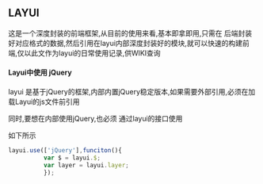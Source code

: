 ## LAYUI

这是一个深度封装的前端框架,从目前的使用来看,基本即拿即用,只需在 后端封装好对应格式的数据,然后引用在layui内部深度封装好的模块,就可以快速的构建前端,仅以此文作为layui的日常使用记录,供WIKI查询



#### Layui中使用 jQuery

layui 是基于jQuery的框架,内部内置jQuery稳定版本,如果需要外部引用,必须在加载Layui的js文件前引用

同时,要想在内部使用jQuery,也必须 通过layui的接口使用

如下所示

~~~js
layui.use(['jQuery'],funciton(){
          var $ = layui.$;
          var layer = layui.layer;
          });
~~~

